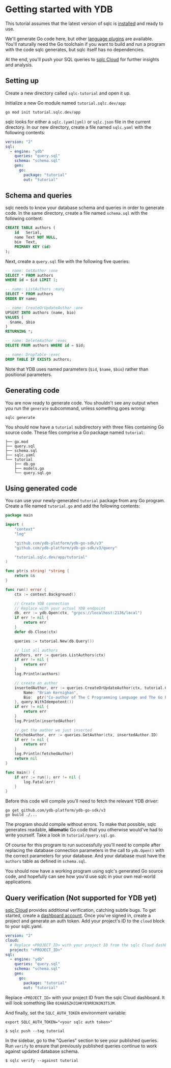 # Getting started with YDB

This tutorial assumes that the latest version of sqlc is
[installed](../overview/install.md) and ready to use.

We'll generate Go code here, but other
[language plugins](../reference/language-support.rst) are available. You'll
naturally need the Go toolchain if you want to build and run a program with the
code sqlc generates, but sqlc itself has no dependencies.

At the end, you'll push your SQL queries to [sqlc
Cloud](https://dashboard.sqlc.dev/) for further insights and analysis.

## Setting up

Create a new directory called `sqlc-tutorial` and open it up.

Initialize a new Go module named `tutorial.sqlc.dev/app`:

```shell
go mod init tutorial.sqlc.dev/app
```

sqlc looks for either a `sqlc.(yaml|yml)` or `sqlc.json` file in the current
directory. In our new directory, create a file named `sqlc.yaml` with the
following contents:

```yaml
version: "2"
sql:
  - engine: "ydb"
    queries: "query.sql"
    schema: "schema.sql"
    gen:
      go:
        package: "tutorial"
        out: "tutorial"
```

## Schema and queries

sqlc needs to know your database schema and queries in order to generate code.
In the same directory, create a file named `schema.sql` with the following
content:

```sql
CREATE TABLE authors (
    id   Serial,
    name Text NOT NULL,
    bio  Text,
    PRIMARY KEY (id)
);
```

Next, create a `query.sql` file with the following five queries:

```sql
-- name: GetAuthor :one
SELECT * FROM authors
WHERE id = $id LIMIT 1;

-- name: ListAuthors :many
SELECT * FROM authors
ORDER BY name;

-- name: CreateOrUpdateAuthor :one
UPSERT INTO authors (name, bio) 
VALUES (
  $name, $bio
)
RETURNING *;

-- name: DeleteAuthor :exec
DELETE FROM authors WHERE id = $id;

-- name: DropTable :exec
DROP TABLE IF EXISTS authors;
```

Note that YDB uses named parameters (`$id`, `$name`, `$bio`) rather than
positional parameters.

## Generating code

You are now ready to generate code. You shouldn't see any output when you run
the `generate` subcommand, unless something goes wrong:

```shell
sqlc generate
```

You should now have a `tutorial` subdirectory with three files containing Go
source code. These files comprise a Go package named `tutorial`:

```
├── go.mod
├── query.sql
├── schema.sql
├── sqlc.yaml
└── tutorial
    ├── db.go
    ├── models.go
    └── query.sql.go
```

## Using generated code

You can use your newly-generated `tutorial` package from any Go program.
Create a file named `tutorial.go` and add the following contents:

```go
package main

import (
	"context"
	"log"

	"github.com/ydb-platform/ydb-go-sdk/v3"
	"github.com/ydb-platform/ydb-go-sdk/v3/query"

	"tutorial.sqlc.dev/app/tutorial"
)

func ptr(s string) *string {
	return &s
}

func run() error {
	ctx := context.Background()

	// Create YDB connection
	// Replace with your actual YDB endpoint
	db, err := ydb.Open(ctx, "grpcs://localhost:2136/local")
	if err != nil {
		return err
	}
	defer db.Close(ctx)

	queries := tutorial.New(db.Query())

	// list all authors
	authors, err := queries.ListAuthors(ctx)
	if err != nil {
		return err
	}
	log.Println(authors)

	// create an author
	insertedAuthor, err := queries.CreateOrUpdateAuthor(ctx, tutorial.CreateOrUpdateAuthorParams{
		Name: "Brian Kernighan",
		Bio:  ptr("Co-author of The C Programming Language and The Go Programming Language"),
	}, query.WithIdempotent())
	if err != nil {
		return err
	}
	log.Println(insertedAuthor)

	// get the author we just inserted
	fetchedAuthor, err := queries.GetAuthor(ctx, insertedAuthor.ID)
	if err != nil {
		return err
	}
	log.Println(fetchedAuthor)
	return nil
}

func main() {
	if err := run(); err != nil {
		log.Fatal(err)
	}
}
```

Before this code will compile you'll need to fetch the relevant YDB driver:

```shell
go get github.com/ydb-platform/ydb-go-sdk/v3
go build ./...
```

The program should compile without errors. To make that possible, sqlc generates
readable, **idiomatic** Go code that you otherwise would've had to write
yourself. Take a look in `tutorial/query.sql.go`.

Of course for this program to run successfully you'll need
to compile after replacing the database connection parameters in the call to
`ydb.Open()` with the correct parameters for your database. And your
database must have the `authors` table as defined in `schema.sql`.

You should now have a working program using sqlc's generated Go source code,
and hopefully can see how you'd use sqlc in your own real-world applications.

## Query verification (Not supported for YDB yet)

[sqlc Cloud](https://dashboard.sqlc.dev) provides additional verification, catching subtle bugs. To get started, create a
[dashboard account](https://dashboard.sqlc.dev). Once you've signed in, create a
project and generate an auth token. Add your project's ID to the `cloud` block
to your sqlc.yaml.

```yaml
version: "2"
cloud:
  # Replace <PROJECT_ID> with your project ID from the sqlc Cloud dashboard
  project: "<PROJECT_ID>"
sql:
  - engine: "ydb"
    queries: "query.sql"
    schema: "schema.sql"
    gen:
      go:
        package: "tutorial"
        out: "tutorial"
```

Replace `<PROJECT_ID>` with your project ID from the sqlc Cloud dashboard. It
will look something like `01HA8SZH31HKYE9RR3N3N3TSJM`.

And finally, set the `SQLC_AUTH_TOKEN` environment variable:

```shell
export SQLC_AUTH_TOKEN="<your sqlc auth token>"
```

```shell
$ sqlc push --tag tutorial
```

In the sidebar, go to the "Queries" section to see your published queries. Run
`verify` to ensure that previously published queries continue to work against
updated database schema.

```shell
$ sqlc verify --against tutorial
```
